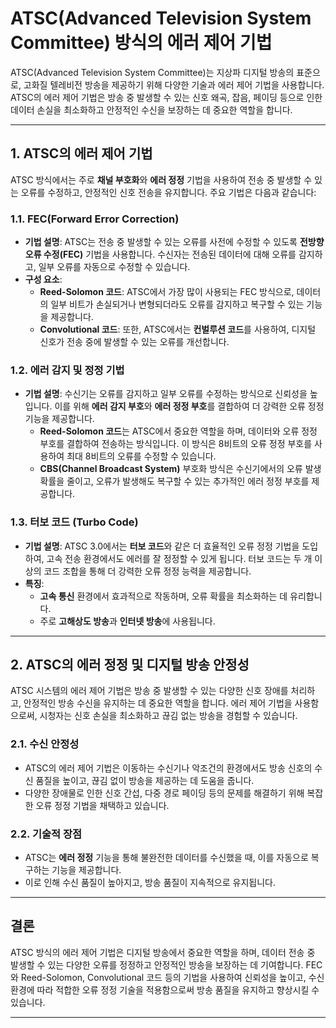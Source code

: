 # ATSC(Advanced Television System Committee) 방식의 에러 제어 기법

ATSC(Advanced Television System Committee)는 지상파 디지털 방송의 표준으로, 고화질 텔레비전 방송을 제공하기 위해 다양한 기술과 에러 제어 기법을 사용합니다. ATSC의 에러 제어 기법은 방송 중 발생할 수 있는 신호 왜곡, 잡음, 페이딩 등으로 인한 데이터 손실을 최소화하고 안정적인 수신을 보장하는 데 중요한 역할을 합니다.

---

## 1. ATSC의 에러 제어 기법

ATSC 방식에서는 주로 **채널 부호화**와 **에러 정정** 기법을 사용하여 전송 중 발생할 수 있는 오류를 수정하고, 안정적인 신호 전송을 유지합니다. 주요 기법은 다음과 같습니다:

### 1.1. **FEC(Forward Error Correction)**
- **기법 설명**: ATSC는 전송 중 발생할 수 있는 오류를 사전에 수정할 수 있도록 **전방향 오류 수정(FEC)** 기법을 사용합니다. 수신자는 전송된 데이터에 대해 오류를 감지하고, 일부 오류를 자동으로 수정할 수 있습니다.
- **구성 요소**:
  - **Reed-Solomon 코드**: ATSC에서 가장 많이 사용되는 FEC 방식으로, 데이터의 일부 비트가 손실되거나 변형되더라도 오류를 감지하고 복구할 수 있는 기능을 제공합니다.
  - **Convolutional 코드**: 또한, ATSC에서는 **컨벌루션 코드**를 사용하여, 디지털 신호가 전송 중에 발생할 수 있는 오류를 개선합니다.

### 1.2. **에러 감지 및 정정 기법**
- **기법 설명**: 수신기는 오류를 감지하고 일부 오류를 수정하는 방식으로 신뢰성을 높입니다. 이를 위해 **에러 감지 부호**와 **에러 정정 부호**를 결합하여 더 강력한 오류 정정 기능을 제공합니다.
  - **Reed-Solomon 코드**는 ATSC에서 중요한 역할을 하며, 데이터와 오류 정정 부호를 결합하여 전송하는 방식입니다. 이 방식은 8비트의 오류 정정 부호를 사용하여 최대 8비트의 오류를 수정할 수 있습니다.
  - **CBS(Channel Broadcast System)** 부호화 방식은 수신기에서의 오류 발생 확률을 줄이고, 오류가 발생해도 복구할 수 있는 추가적인 에러 정정 부호를 제공합니다.

### 1.3. **터보 코드 (Turbo Code)**
- **기법 설명**: ATSC 3.0에서는 **터보 코드**와 같은 더 효율적인 오류 정정 기법을 도입하여, 고속 전송 환경에서도 에러를 잘 정정할 수 있게 됩니다. 터보 코드는 두 개 이상의 코드 조합을 통해 더 강력한 오류 정정 능력을 제공합니다.
- **특징**:
  - **고속 통신** 환경에서 효과적으로 작동하며, 오류 확률을 최소화하는 데 유리합니다.
  - 주로 **고해상도 방송**과 **인터넷 방송**에 사용됩니다.

---

## 2. ATSC의 에러 정정 및 디지털 방송 안정성

ATSC 시스템의 에러 제어 기법은 방송 중 발생할 수 있는 다양한 신호 장애를 처리하고, 안정적인 방송 수신을 유지하는 데 중요한 역할을 합니다. 에러 제어 기법을 사용함으로써, 시청자는 신호 손실을 최소화하고 끊김 없는 방송을 경험할 수 있습니다.

### 2.1. **수신 안정성**
- ATSC의 에러 제어 기법은 이동하는 수신기나 악조건의 환경에서도 방송 신호의 수신 품질을 높이고, 끊김 없이 방송을 제공하는 데 도움을 줍니다.
- 다양한 장애물로 인한 신호 간섭, 다중 경로 페이딩 등의 문제를 해결하기 위해 복잡한 오류 정정 기법을 채택하고 있습니다.

### 2.2. **기술적 장점**
- ATSC는 **에러 정정** 기능을 통해 불완전한 데이터를 수신했을 때, 이를 자동으로 복구하는 기능을 제공합니다.
- 이로 인해 수신 품질이 높아지고, 방송 품질이 지속적으로 유지됩니다.

---

## 결론

ATSC 방식의 에러 제어 기법은 디지털 방송에서 중요한 역할을 하며, 데이터 전송 중 발생할 수 있는 다양한 오류를 정정하고 안정적인 방송을 보장하는 데 기여합니다. FEC와 Reed-Solomon, Convolutional 코드 등의 기법을 사용하여 신뢰성을 높이고, 수신 환경에 따라 적합한 오류 정정 기술을 적용함으로써 방송 품질을 유지하고 향상시킬 수 있습니다.

---
